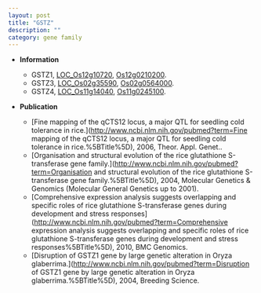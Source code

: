 ```yaml
---
layout: post
title: "GSTZ"
description: ""
category: gene family
---
```


* **Information**  
    + GSTZ1, [LOC_Os12g10720](http://rice.uga.edu/cgi-bin/ORF_infopage.cgi?orf=LOC_Os12g10720), [Os12g0210200](https://rapdb.dna.affrc.go.jp/locus/?name=Os12g0210200).
    + GSTZ3, [LOC_Os02g35590](http://rice.uga.edu/cgi-bin/ORF_infopage.cgi?orf=LOC_Os02g35590), [Os02g0564000](https://rapdb.dna.affrc.go.jp/locus/?name=Os02g0564000).
    + GSTZ4, [LOC_Os11g14040](http://rice.uga.edu/cgi-bin/ORF_infopage.cgi?orf=LOC_Os11g14040), [Os11g0245100](https://rapdb.dna.affrc.go.jp/locus/?name=Os11g0245100).

* **Publication**  
    + [Fine mapping of the qCTS12 locus, a major QTL for seedling cold tolerance in rice.](http://www.ncbi.nlm.nih.gov/pubmed?term=Fine mapping of the qCTS12 locus, a major QTL for seedling cold tolerance in rice.%5BTitle%5D), 2006, Theor. Appl. Genet..
    + [Organisation and structural evolution of the rice glutathione S-transferase gene family.](http://www.ncbi.nlm.nih.gov/pubmed?term=Organisation and structural evolution of the rice glutathione S-transferase gene family.%5BTitle%5D), 2004, Molecular Genetics & Genomics (Molecular General Genetics up to 2001).
    + [Comprehensive expression analysis suggests overlapping and specific roles of rice glutathione S-transferase genes during development and stress responses](http://www.ncbi.nlm.nih.gov/pubmed?term=Comprehensive expression analysis suggests overlapping and specific roles of rice glutathione S-transferase genes during development and stress responses%5BTitle%5D), 2010, BMC Genomics.
    + [Disruption of GSTZ1 gene by large genetic alteration in Oryza glaberrima.](http://www.ncbi.nlm.nih.gov/pubmed?term=Disruption of GSTZ1 gene by large genetic alteration in Oryza glaberrima.%5BTitle%5D), 2004, Breeding Science.


